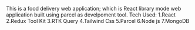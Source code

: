This is a food delivery web application;
which is React library mode web application built using parcel as develpoment tool. 
Tech Used:
1.React
2.Redux Tool Kit
3.RTK Query
4.Tailwind Css
5.Parcel
6.Node js
7.MongoDB